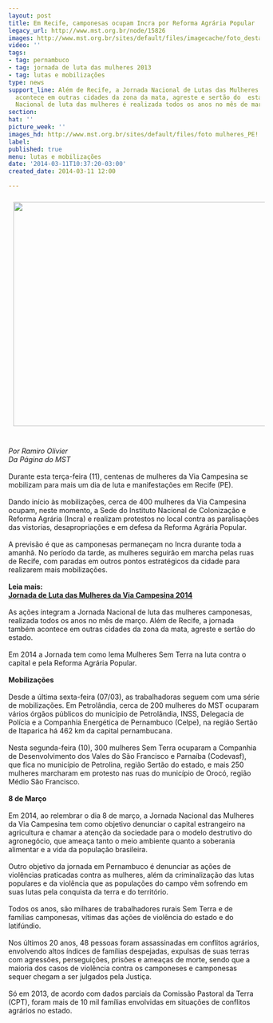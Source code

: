 ```yaml
---
layout: post
title: Em Recife, camponesas ocupam Incra por Reforma Agrária Popular
legacy_url: http://www.mst.org.br/node/15826
images: http://www.mst.org.br/sites/default/files/imagecache/foto_destaque/foto mulheres_PE!.jpg
video: ''
tags:
- tag: pernambuco
- tag: jornada de luta das mulheres 2013
- tag: lutas e mobilizações
type: news
support_line: Além de Recife, a Jornada Nacional de Lutas das Mulheres Camponesas  também
  acontece em outras cidades da zona da mata, agreste e sertão do  estado. A Jornada
  Nacional de luta das mulheres é realizada todos os anos no mês de março.
section: 
hat: ''
picture_week: ''
images_hd: http://www.mst.org.br/sites/default/files/foto mulheres_PE!.jpg
label: 
published: true
menu: lutas e mobilizações
date: '2014-03-11T10:37:20-03:00'
created_date: 2014-03-11 12:00

---
```

<p><img alt="" src="http://www.mst.org.br/sites/default/files/foto%20mulheres_PE.jpg" style="margin: 10px;" height="450" width="600"></p><p><br><em>Por Ramiro Olivier<br>Da Página do MST </em><br><br>Durante esta terça-feira (11), centenas de mulheres da Via Campesina se mobilizam para mais um dia de luta e manifestações em Recife (PE). <br><br>Dando início às mobilizações, cerca de 400 mulheres da Via Campesina ocupam, neste momento, a Sede do Instituto Nacional de Colonização e Reforma Agrária (Incra) e realizam protestos no local contra as paralisações das vistorias, desapropriações e em defesa da Reforma Agrária Popular. <br><br>A previsão é que as camponesas permaneçam no Incra durante toda a amanhã. No período da tarde, as mulheres seguirão em marcha pelas ruas de Recife, com paradas em outros pontos estratégicos da cidade para realizarem mais mobilizações. <br><strong><br>Leia mais:<br></strong><a href="http://www.mst.org.br/Jornada-de-Luta-das-Mulheres-da-Via-Campesina-2014"><strong>Jornada de Luta das Mulheres da Via Campesina 2014 </strong></a><br><br>As ações integram a Jornada Nacional de luta das mulheres camponesas, realizada todos os anos no mês de março. Além de Recife, a jornada também acontece em outras cidades da zona da mata, agreste e sertão do estado.<br><br>Em 2014 a Jornada tem como lema Mulheres Sem Terra na luta contra o capital e pela Reforma Agrária Popular.<br><strong>&nbsp;<br>Mobilizações</strong><br><br>Desde a última sexta-feira (07/03), as trabalhadoras seguem com uma série de mobilizações. Em Petrolândia, cerca de 200 mulheres do MST ocuparam vários órgãos públicos do município de Petrolândia, INSS, Delegacia de Polícia e a Companhia Energética de Pernambuco (Celpe), na região Sertão de Itaparica há 462 km da capital pernambucana.&nbsp; <br><br>Nesta segunda-feira (10), 300 mulheres Sem Terra ocuparam a Companhia de Desenvolvimento dos Vales do São Francisco e Parnaíba (Codevasf), que fica no município de Petrolina, região Sertão do estado, e mais 250 mulheres marcharam em protesto nas ruas do município de Orocó, região Médio São Francisco.<br><br><strong>8 de Março<br></strong><br>Em 2014, ao relembrar o dia 8 de março, a Jornada Nacional das Mulheres da Via Campesina tem como objetivo denunciar o capital estrangeiro na agricultura e chamar a atenção da sociedade para o modelo destrutivo do agronegócio, que ameaça tanto o meio ambiente quanto a soberania alimentar e a vida da população brasileira. <br><br>Outro objetivo da jornada em Pernambuco é denunciar as ações de violências praticadas contra as mulheres, além da criminalização das lutas populares e da violência que as populações do campo vêm sofrendo em suas lutas pela conquista da terra e do território.<br><br>Todos os anos, são milhares de trabalhadores rurais Sem Terra e de famílias camponesas, vítimas das ações de violência do estado e do latifúndio. <br><br>Nos últimos 20 anos, 48 pessoas foram assassinadas em conflitos agrários, envolvendo altos índices de famílias despejadas, expulsas de suas terras com agressões, perseguições, prisões e ameaças de morte, sendo que a maioria dos casos de violência contra os camponeses e camponesas sequer chegam a ser julgados pela Justiça. <br><br>Só em 2013, de acordo com dados parciais da Comissão Pastoral da Terra (CPT), foram mais de 10 mil famílias envolvidas em situações de conflitos agrários no estado.</p><p>&nbsp;</p>
